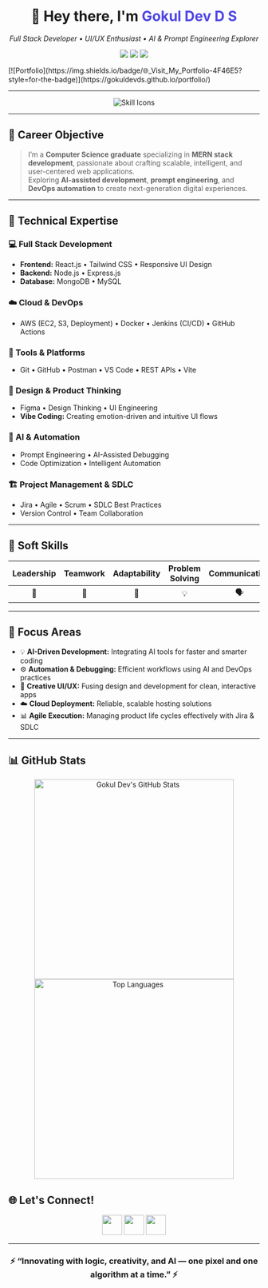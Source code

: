 <h1 align="center">👋 Hey there, I'm <span style="color:#4F46E5;">Gokul Dev D S</span></h1>

<p align="center">
  <em>Full Stack Developer • UI/UX Enthusiast • AI & Prompt Engineering Explorer</em>
</p>

<p align="center">
  <a href="mailto:gokuldevds@gmail.com"><img src="https://img.shields.io/badge/Email-gokuldevds@gmail.com-D14836?style=for-the-badge&logo=gmail&logoColor=white"/></a>
  <a href="https://www.linkedin.com/in/gokuldevds"><img src="https://img.shields.io/badge/LinkedIn-gokuldevds-0077B5?style=for-the-badge&logo=linkedin&logoColor=white"/></a>
  <a href="https://github.com/gokuldevds"><img src="https://img.shields.io/badge/GitHub-gokuldevds-181717?style=for-the-badge&logo=github&logoColor=white"/></a>
  
</p>
[![Portfolio](https://img.shields.io/badge/🌐_Visit_My_Portfolio-4F46E5?style=for-the-badge)](https://gokuldevds.github.io/portfolio/)

---

<p align="center">
  <img src="https://skillicons.dev/icons?i=html,css,js,bootstrap,react,nodejs,express,mongodb,tailwind,mysql,aws,docker,jenkins,git,github,figma,python,c&perline=9" alt="Skill Icons" />
  
</p>


---

## 🎯 Career Objective

> I’m a **Computer Science graduate** specializing in **MERN stack development**, passionate about crafting scalable, intelligent, and user-centered web applications.  
> Exploring **AI-assisted development**, **prompt engineering**, and **DevOps automation** to create next-generation digital experiences.

---

## 🧠 Technical Expertise

### 💻 Full Stack Development
- **Frontend:** React.js • Tailwind CSS • Responsive UI Design  
- **Backend:** Node.js • Express.js  
- **Database:** MongoDB • MySQL  

### ☁️ Cloud & DevOps
- AWS (EC2, S3, Deployment) • Docker • Jenkins (CI/CD) • GitHub Actions  

### 🧩 Tools & Platforms
- Git • GitHub • Postman • VS Code • REST APIs • Vite  

### 🎨 Design & Product Thinking
- Figma • Design Thinking • UI Engineering  
- **Vibe Coding:** Creating emotion-driven and intuitive UI flows  

### 🤖 AI & Automation
- Prompt Engineering • AI-Assisted Debugging  
- Code Optimization • Intelligent Automation  

### 🏗️ Project Management & SDLC
- Jira • Agile • Scrum • SDLC Best Practices  
- Version Control • Team Collaboration  

---

## 💬 Soft Skills

| Leadership | Teamwork | Adaptability | Problem Solving | Communication | Time Management |
|:-----------:|:---------:|:-------------:|:----------------:|:--------------:|:----------------:|
| 🧭 | 🤝 | 🔄 | 💡 | 🗣️ | ⏰ |

---

## 🧩 Focus Areas

- 💡 **AI-Driven Development:** Integrating AI tools for faster and smarter coding  
- ⚙️ **Automation & Debugging:** Efficient workflows using AI and DevOps practices  
- 🎨 **Creative UI/UX:** Fusing design and development for clean, interactive apps  
- ☁️ **Cloud Deployment:** Reliable, scalable hosting solutions  
- 📊 **Agile Execution:** Managing product life cycles effectively with Jira & SDLC  

---
## 📊 GitHub Stats

<div align="center">

  <!-- GitHub Stats Card -->
  <img src="https://github-readme-stats.vercel.app/api?username=gokuldevds&show_icons=true&theme=radical" alt="Gokul Dev's GitHub Stats" width="400"/>

  <!-- Top Languages Card -->
  <img src="https://github-readme-stats.vercel.app/api/top-langs/?username=gokuldevds&layout=compact&theme=radical" alt="Top Languages" width="400"/>

</div>

## 🌐 Let's Connect!

<p align="center">
  <a href="https://www.linkedin.com/in/gokuldevds"><img src="https://img.icons8.com/color/48/linkedin.png" width="40" /></a>
  <a href="https://github.com/gokuldevds"><img src="https://img.icons8.com/color/48/github--v1.png" width="40" /></a>
  <a href="mailto:gokuldevds@gmail.com"><img src="https://img.icons8.com/color/48/gmail-new.png" width="40" /></a>
</p>

---

<h3 align="center">⚡ “Innovating with logic, creativity, and AI — one pixel and one algorithm at a time.” ⚡</h3>
